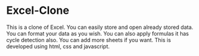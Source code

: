 # Excel-Clone

This is a clone of Excel. You can easily store and open already stored data. You can format your data as you wish. You can also apply formulas it has cycle detection also. 
You can add more sheets if you want. This is developed using html, css and javascript.
